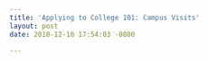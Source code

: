 ```yaml
---
title: 'Applying to College 101: Campus Visits'
layout: post
date: 2018-12-10 17:54:03 -0800

---
```

